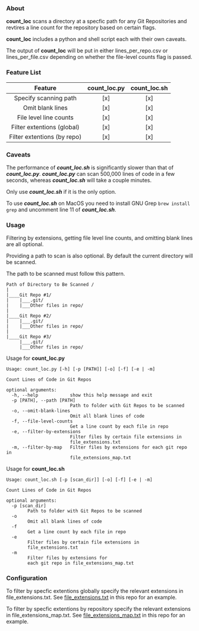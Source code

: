 ### About

**count_loc** scans a directory at a specfic path for any Git Repositories and revtires a line count for the repository based on certain flags.

**count_loc** includes a python and shell script each with their own caveats.

The output of **count_loc** will be put in either lines_per_repo.csv or lines_per_file.csv depending on whether the file-level counts flag is passed.

### Feature List

| Feature                     | count_loc.py | count_loc.sh |
|:---------------------------:|:------------:|:------------:|
| Specify scanning path	      | [x]          | [x]          |
| Omit blank lines            | [x]          | [x]          |
| File level line counts      | [x]          | [x]          |
| Filter extentions (global)  | [x]          | [x]          |
| Filter extentions (by repo) | [x]          | [x]          |

### Caveats

The performance of ***count_loc.sh*** is significantly slower than that of ***count_loc.py***. ***count_loc.py*** can scan 500,000 lines of code in a few seconds, whereas ***count_loc.sh*** will take a couple minutes.

Only use ***count_loc.sh*** if it is the only option.

To use ***count_loc.sh*** on MacOS you need to install GNU Grep 
```brew install grep```
and uncomment line 11 of ***count_loc.sh***.

### Usage

Filtering by extensions, getting file level line counts, and omitting blank lines are all optional.

Providing a path to scan is also optional. By default the current directory will be scanned.

The path to be scanned must follow this pattern.

```
Path of Directory to Be Scanned /
|
|____Git Repo #1/
|	 |___.git/
|	 |___Other files in repo/
|
|____Git Repo #2/
|	 |___.git/
|	 |___Other files in repo/
|
|____Git Repo #3/
 	 |___.git/
 	 |___Other files in repo/
```

Usage for **count_loc.py**

```
Usage: count_loc.py [-h] [-p [PATH]] [-o] [-f] [-e | -m]

Count Lines of Code in Git Repos

optional arguments:
  -h, --help            show this help message and exit
  -p [PATH], --path [PATH]
                        Path to folder with Git Repos to be scanned
  -o, --omit-blank-lines
                        Omit all blank lines of code
  -f, --file-level-counts
                        Get a line count by each file in repo
  -e, --filter-by-extensions
                        Filter files by certain file extensions in
                        file_extensions.txt
  -m, --filter-by-map   Filter files by extensions for each git repo in
                        file_extensions_map.txt
```
Usage for **count_loc.sh**

```
Usage: count_loc.sh [-p [scan_dir]] [-o] [-f] [-e | -m]

Count Lines of Code in Git Repos

optional arguments:
  -p [scan_dir]
        Path to folder with Git Repos to be scanned
  -o
        Omit all blank lines of code
  -f
        Get a line count by each file in repo
  -e
        Filter files by certain file extensions in
        file_extensions.txt
  -m  
        Filter files by extensions for 
        each git repo in file_extensions_map.txt
```

### Configuration

To filter by specfic extentions globally specify the relevant extensions in file_extensions.txt. See [file_extensions.txt](https://github.com/a-n-u-b-i-s/count_loc/blob/master/file_extensions.txt) in this repo for an example.

To filter by specfic extentions by repository specify the relevant extensions in file_extensions_map.txt. See [file_extensions_map.txt](https://github.com/a-n-u-b-i-s/count_loc/blob/master/file_extensions_map.txt) in this repo for an example.
